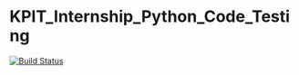 # KPIT_Internship_Python_Code_Testing
[![Build Status](https://travis-ci.org/AbhishekCN1994/KPIT_Internship_Python_Code_Testing.svg?branch=master)](https://travis-ci.org/AbhishekCN1994/KPIT_Internship_Python_Code_Testing)
